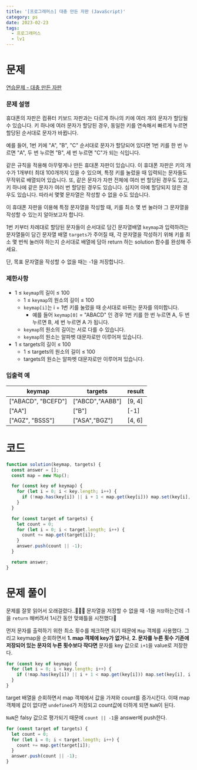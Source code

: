 ```yaml
---
title: '[프로그래머스] 대충 만든 자판 (JavaScript)'
category: ps
date: 2023-02-23
tags:
  - 프로그래머스
  - lv1
---
```


# 문제

[연습문제 - 대충 만든 자판](https://school.programmers.co.kr/learn/courses/30/lessons/160586)

### 문제 설명

휴대폰의 자판은 컴퓨터 키보드 자판과는 다르게 하나의 키에 여러 개의 문자가 할당될 수 있습니다. 키 하나에 여러 문자가 할당된 경우, 동일한 키를 연속해서 빠르게 누르면 할당된 순서대로 문자가 바뀝니다.

예를 들어, 1번 키에 "A", "B", "C" 순서대로 문자가 할당되어 있다면 1번 키를 한 번 누르면 "A", 두 번 누르면 "B", 세 번 누르면 "C"가 되는 식입니다.

같은 규칙을 적용해 아무렇게나 만든 휴대폰 자판이 있습니다. 이 휴대폰 자판은 키의 개수가 1개부터 최대 100개까지 있을 수 있으며, 특정 키를 눌렀을 때 입력되는 문자들도 무작위로 배열되어 있습니다. 또, 같은 문자가 자판 전체에 여러 번 할당된 경우도 있고, 키 하나에 같은 문자가 여러 번 할당된 경우도 있습니다. 심지어 아예 할당되지 않은 경우도 있습니다. 따라서 몇몇 문자열은 작성할 수 없을 수도 있습니다.

이 휴대폰 자판을 이용해 특정 문자열을 작성할 때, 키를 최소 몇 번 눌러야 그 문자열을 작성할 수 있는지 알아보고자 합니다.

1번 키부터 차례대로 할당된 문자들이 순서대로 담긴 문자열배열 `keymap`과 입력하려는 문자열들이 담긴 문자열 배열 `targets`가 주어질 때, 각 문자열을 작성하기 위해 키를 최소 몇 번씩 눌러야 하는지 순서대로 배열에 담아 return 하는 solution 함수를 완성해 주세요.

단, 목표 문자열을 작성할 수 없을 때는 -1을 저장합니다.

### 제한사항

- 1 ≤ `keymap`의 길이 ≤ 100
  - 1 ≤ `keymap`의 원소의 길이 ≤ 100
  - `keymap[i]`는 i + 1번 키를 눌렀을 때 순서대로 바뀌는 문자를 의미합니다.
    - 예를 들어 `keymap[0]` = "ABACD" 인 경우 1번 키를 한 번 누르면 A, 두 번 누르면 B, 세 번 누르면 A 가 됩니다.
  - `keymap`의 원소의 길이는 서로 다를 수 있습니다.
  - `keymap`의 원소는 알파벳 대문자로만 이루어져 있습니다.
- 1 ≤ targets의 길이 ≤ 100
  - 1 ≤ targets의 원소의 길이 ≤ 100
  - targets의 원소는 알파벳 대문자로만 이루어져 있습니다.

### 입출력 예

| keymap             | targets         | result |
| ------------------ | --------------- | ------ |
| ["ABACD", "BCEFD"] | ["ABCD","AABB"] | [9, 4] |
| ["AA"]             | ["B"]           | [-1]   |
| ["AGZ", "BSSS"]    | ["ASA","BGZ"]   | [4, 6] |

# 코드

```js
function solution(keymap, targets) {
  const answer = [];
  const map = new Map();

  for (const key of keymap) {
    for (let i = 0; i < key.length; i++) {
      if (!map.has(key[i]) || i + 1 < map.get(key[i])) map.set(key[i], i + 1);
    }
  }

  for (const target of targets) {
    let count = 0;
    for (let i = 0; i < target.length; i++) {
      count += map.get(target[i]);
    }
    answer.push(count || -1);
  }

  return answer;
}
```

# 문제 풀이

문제를 잘못 읽어서 오래걸렸다..🤬🤬🤬 문자열을 저장할 수 없을 때 -1을 `저장`하는건데 -1을 `return` 해버려서 1시간 동안 맞왜틀을 시전했다🥲

먼저 문자를 출력하기 위한 최소 횟수를 체크하면 되기 때문에 `Map` 객체를 사용했다. 그리고 keymap을 순회하면서 **1. map 객체에 key가 없거나**, **2. 문자를 누른 횟수 기존에 저장되어 있는 문자의 누른 횟수보다 작다면** 문자를 key 값으로 `i+1`을 value로 저장한다.

```js
for (const key of keymap) {
  for (let i = 0; i < key.length; i++) {
    if (!map.has(key[i]) || i + 1 < map.get(key[i])) map.set(key[i], i + 1);
  }
}
```

target 배열을 순회하면서 map 객체에서 값을 가져와 count를 증가시킨다. 이때 map객체에 값이 없다면 `undefined`가 저장되고 count값에 더하게 되면 `NaN`이 된다.

`NaN`은 falsy 값으로 평가되기 때문에 `count || -1`을 answer에 push한다.

```js
for (const target of targets) {
  let count = 0;
  for (let i = 0; i < target.length; i++) {
    count += map.get(target[i]);
  }
  answer.push(count || -1);
}
```
